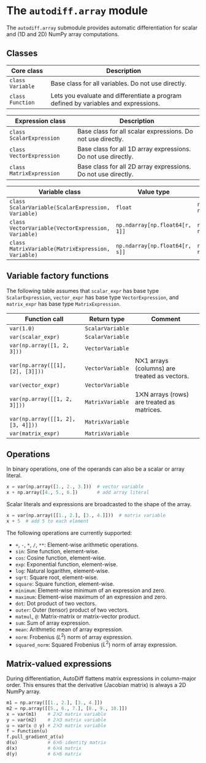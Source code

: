 # The `autodiff.array` module

The `autodiff.array` submodule provides automatic differentiation for scalar and (1D and 2D) NumPy array computations.

## Classes

Core class | Description
--- | ---
`class Variable` | Base class for all variables. Do not use directly.
`class Function` | Lets you evaluate and differentiate a program defined by variables and expressions.

Expression class | Description
--- | ---
`class ScalarExpression` | Base class for all scalar expressions. Do not use directly.
`class VectorExpression` | Base class for all 1D array expressions. Do not use directly.
`class MatrixExpression` | Base class for all 2D array expressions. Do not use directly.

Variable class | Value type | Derivative type
--- | --- | ---
`class ScalarVariable(ScalarExpression, Variable)` | `float` | `np.ndarray[np.float64[m, n]]`
`class VectorVariable(VectorExpression, Variable)` | `np.ndarray[np.float64[r, 1]]` | `np.ndarray[np.float64[m, n]]`
`class MatrixVariable(MatrixExpression, Variable)` | `np.ndarray[np.float64[r, s]]` | `np.ndarray[np.float64[m, n]]`

## Variable factory functions

The following table assumes that `scalar_expr` has base type `ScalarExpression`, `vector_expr` has base type `VectorExpression`, and `matrix_expr` has base type `MatrixExpression`.

Function call | Return type | Comment
--- | --- | ---
`var(1.0)` | `ScalarVariable` |
`var(scalar_expr)` | `ScalarVariable` |
`var(np.array([1, 2, 3]))` | `VectorVariable` |
`var(np.array([[1], [2], [3]]))` | `VectorVariable` | N⨉1 arrays (columns) are treated as vectors.
`var(vector_expr)` | `VectorVariable` |
`var(np.array([[1, 2, 3]]))` | `MatrixVariable` | 1⨉N arrays (rows) are treated as matrices.
`var(np.array([[1, 2], [3, 4]]))` | `MatrixVariable` |
`var(matrix_expr)` | `MatrixVariable` |

## Operations

In binary operations, one of the operands can also be a scalar or array literal.

```python
x = var(np.array([1., 2., 3.]))  # vector variable
x + np.array([4., 5., 6.])       # add array literal
```

Scalar literals and expressions are broadcasted to the shape of the array.

```python
x = var(np.array([[1., 2.], [3., 4.]]))  # matrix variable
x + 5  # add 5 to each element
```

The following operations are currently supported:

- `+`, `-`, `*`, `/`, `**`: Element-wise arithmetic operations.
- `sin`: Sine function, element-wise.
- `cos`: Cosine function, element-wise.
- `exp`: Exponential function, element-wise.
- `log`: Natural logarithm, element-wise.
- `sqrt`: Square root, element-wise.
- `square`: Square function, element-wise.
- `minimum`: Element-wise minimum of an expression and zero.
- `maximum`: Element-wise maximum of an expression and zero.
- `dot`: Dot product of two vectors.
- `outer`: Outer (tensor) product of two vectors.
- `matmul`, `@`: Matrix-matrix or matrix-vector product.
- `sum`: Sum of array expression.
- `mean`: Arithmetic mean of array expression.
- `norm`: Frobenius ($L^2$) norm of array expression.
- `squared_norm`: Squared Frobenius ($L^2$) norm of array expression.

## Matrix-valued expressions

During differentiation, AutoDiff flattens matrix expressions in column-major order.
This ensures that the derivative (Jacobian matrix) is always a 2D NumPy array.

```python
m1 = np.array([[1., 2.], [3., 4.]])
m2 = np.array([[5., 6., 7.], [8., 9., 10.]])
x = var(m1)    # 2⨉2 matrix variable
y = var(m2)    # 2⨉3 matrix variable
u = var(x @ y) # 2⨉3 matrix variable
f = Function(u)
f.pull_gradient_at(u)
d(u)           # 6⨉6 identity matrix
d(x)           # 6⨉4 matrix
d(y)           # 6⨉6 matrix
```

